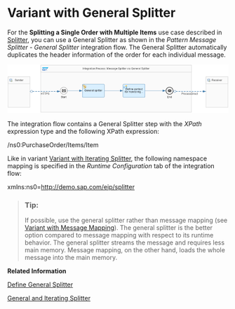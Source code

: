 <!-- loiocba1ecb0f88a4a3c862c3cadd0403f6e -->

# Variant with General Splitter

For the **Splitting a Single Order with Multiple Items** use case described in [Splitter](splitter-4b475ea.md), you can use a General Splitter as shown in the *Pattern Message Splitter - General Splitter* integration flow. The General Splitter automatically duplicates the header information of the order for each individual message.

![](images/General_Splitter_c878e22.png)

The integration flow contains a General Splitter step with the *XPath* expression type and the following XPath expression:

/ns0:PurchaseOrder/Items/Item

Like in variant [Variant with Iterating Splitter](variant-with-iterating-splitter-24f9f29.md), the following namespace mapping is specified in the *Runtime Configuration* tab of the integration flow:

xmlns:ns0=http://demo.sap.com/eip/splitter

> ### Tip:  
> If possible, use the general splitter rather than message mapping \(see [Variant with Message Mapping](variant-with-message-mapping-f6bb2b7.md)\). The general splitter is the better option compared to message mapping with respect to its runtime behavior. The general splitter streams the message and requires less main memory. Message mapping, on the other hand, loads the whole message into the main memory.

**Related Information**  


[Define General Splitter](define-general-splitter-a6c1916.md "")

[General and Iterating Splitter](general-and-iterating-splitter-b49d088.md "The two splitter types General Splitter and Iterative Splitter behave differently in their handling of the enveloping elements of the input message.")

